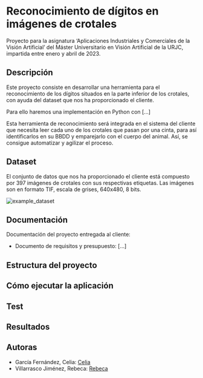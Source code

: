 # Reconocimiento de dígitos en imágenes de crotales
Proyecto para la asignatura ‘Aplicaciones Industriales y Comerciales de la Visión Artificial’ del Máster Universitario en Visión Artificial de la URJC, impartida entre enero y abril de 2023.

## Descripción
Este proyecto consiste en desarrollar una herramienta para el reconocimiento de los dígitos situados en la parte inferior de los crotales, con ayuda del dataset que nos ha proporcionado el cliente.

Para ello haremos una implementación en Python con [...]

Esta herramienta de reconocimiento será integrada en el sistema del cliente que necesita leer cada uno de los crotales que pasan por una cinta, para así identificarlos en su BBDD y emparejarlo con el cuerpo del animal. Así, se consigue automatizar y agilizar el proceso.

## Dataset
El conjunto de datos que nos ha proporcionado el cliente está compuesto por 397 imágenes de crotales con sus respectivas etiquetas. Las imágenes son en formato TIF, escala de grises, 640x480, 8 bits.

![example_dataset]()

## Documentación
Documentación del proyecto entregada al cliente:
- Documento de requisitos y presupuesto: [...]

## Estructura del proyecto

## Cómo ejecutar la aplicación

## Test

## Resultados

## Autoras
- García Fernández, Celia: [Celia](https://github.com/celiagarcia?tab=repositories)
- Villarrasco Jiménez, Rebeca: [Rebeca](https://github.com/RebekkaVision)
